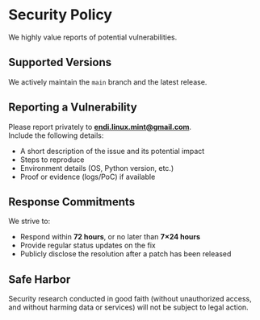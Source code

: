 # Security Policy

We highly value reports of potential vulnerabilities.

## Supported Versions
We actively maintain the `main` branch and the latest release.

## Reporting a Vulnerability
Please report privately to **endi.linux.mint@gmail.com**.  
Include the following details:
- A short description of the issue and its potential impact  
- Steps to reproduce  
- Environment details (OS, Python version, etc.)  
- Proof or evidence (logs/PoC) if available  

## Response Commitments
We strive to:
- Respond within **72 hours**, or no later than **7×24 hours**  
- Provide regular status updates on the fix  
- Publicly disclose the resolution after a patch has been released  

## Safe Harbor
Security research conducted in good faith (without unauthorized access, and without harming data or services) will not be subject to legal action.
